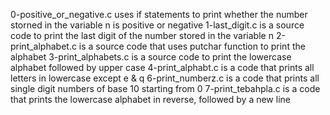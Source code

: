 0-positive_or_negative.c uses if statements to print whether the number storned in the variable n is positive or negative
1-last_digit.c is a source code to print the last digit of the number stored in the variable n
2-print_alphabet.c is a source code that uses putchar function to print the alphabet
3-print_alphabets.c is a source code to print the lowercase alphabet followed by upper case
4-print_alphabt.c is a code that prints all letters in lowercase except e & q
6-print_numberz.c is a code that prints all single digit numbers of base 10 starting from 0
7-print_tebahpla.c is a code that prints the lowercase alphabet in reverse, followed by a new line
